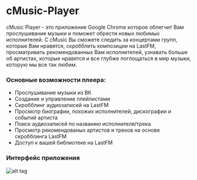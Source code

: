 cMusic-Player
=============

cMusic Player - это приложение Google Chrome которое облегчит Вам прослушивание музыки и поможет обрести новых  любимых исполнителей. С cMusic Вы сможете следить за концертами групп, которые Вам нравятся, скробблить композиции на LastFM, просматривать рекомендованных  Вам исполнителей, узнавать больше об артистах, которые нравятся и все глубже поглощаться в мир музыки, которую мы все так любим.

### Основные возможности плеера:

* Прослушивание музыки из ВК
* Cоздание и управление плейлистами
* Скробблинг аудиозаписей на LastFM
* Просмотр биографии, похожих исполнителей, дискографии и событий артиста
* Поиск аудиозаписей по названию исполнителя/трека
* Просмотр рекомендованых артистов и треков на основе скробблинга LastFM
* Доступ к вашей библиотеке на LastFM

### Интерфейс приложения


![alt tag](http://cs614730.vk.me/v614730425/6f0b/9LpoX-L7ZRE.jpg)
